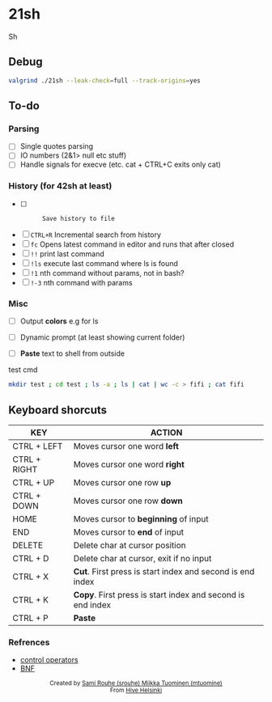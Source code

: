 # 21sh

Sh

## Debug
```sh
valgrind ./21sh --leak-check=full --track-origins=yes
```

## To-do

### Parsing
- [ ] Single quotes parsing
- [ ] IO numbers (2&1> null etc stuff)
- [ ] Handle signals for execve (etc. cat + CTRL+C exits only cat)

### History (for 42sh at least)
- [ ]			Save history to file
- [ ] `CTRL+R`	Incremental search from history
- [ ] `fc`		Opens latest command in editor and runs that after closed
- [ ] `!!`		print last command
- [ ] `!ls`		execute last command where ls is found
- [ ] `!1`		nth command without params, not in bash?
- [ ] `!-3`		nth command with params

### Misc
- [ ] Output **colors** e.g for ls
- [ ] Dynamic prompt (at least showing current folder)
- [ ] **Paste** text to shell from outside


test cmd
```sh
mkdir test ; cd test ; ls -a ; ls | cat | wc -c > fifi ; cat fifi
```

## Keyboard shorcuts
| KEY | ACTION |
|---------|---------|
| CTRL + LEFT | Moves cursor one word **left** |
| CTRL + RIGHT | Moves cursor one word **right** |
| CTRL + UP | Moves cursor one row **up** |
| CTRL + DOWN | Moves cursor one row **down** |
| HOME | Moves cursor to **beginning** of input |
| END | Moves cursor to **end** of input |
| DELETE | Delete char at cursor position |
| CTRL + D | Delete char at cursor, exit if no input |
| CTRL + X | **Cut**. First press is start index and second is end index |
| CTRL + K | **Copy**. First press is start index and second is end index |
| CTRL + P | **Paste** |

### Refrences
- [control operators](https://unix.stackexchange.com/questions/159513/what-are-the-shells-control-and-redirection-operators)
- [BNF](https://en.wikipedia.org/wiki/Backus%E2%80%93Naur_form)

<div align='center'>
    <sub>Created by <a href='https://github.com/rouhija'>Sami Rouhe (srouhe) <a href='https://github.com/tuommii'>Miikka Tuominen (mtuomine)</a></sub>
</div>
<div align='center'>
    <sub>From <a href='https://www.hive.fi/en/'>Hive Helsinki</a></sub>
</div>
